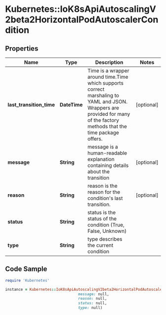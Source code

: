 # Kubernetes::IoK8sApiAutoscalingV2beta2HorizontalPodAutoscalerCondition

## Properties

Name | Type | Description | Notes
------------ | ------------- | ------------- | -------------
**last_transition_time** | **DateTime** | Time is a wrapper around time.Time which supports correct marshaling to YAML and JSON.  Wrappers are provided for many of the factory methods that the time package offers. | [optional] 
**message** | **String** | message is a human-readable explanation containing details about the transition | [optional] 
**reason** | **String** | reason is the reason for the condition&#39;s last transition. | [optional] 
**status** | **String** | status is the status of the condition (True, False, Unknown) | 
**type** | **String** | type describes the current condition | 

## Code Sample

```ruby
require 'Kubernetes'

instance = Kubernetes::IoK8sApiAutoscalingV2beta2HorizontalPodAutoscalerCondition.new(last_transition_time: null,
                                 message: null,
                                 reason: null,
                                 status: null,
                                 type: null)
```


